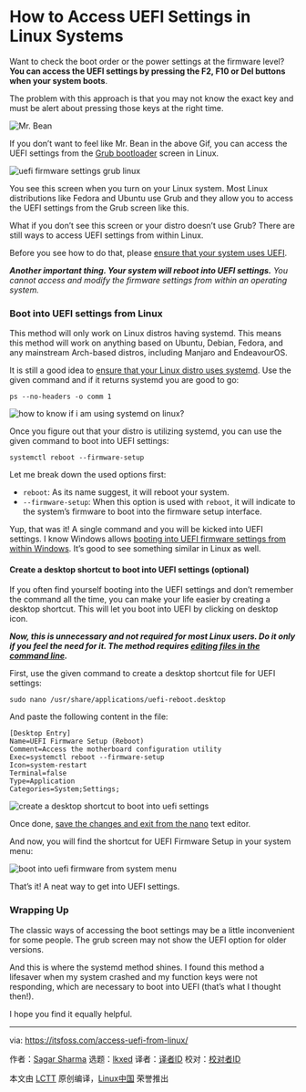 [#]: subject: "How to Access UEFI Settings in Linux Systems"
[#]: via: "https://itsfoss.com/access-uefi-from-linux/"
[#]: author: "Sagar Sharma https://itsfoss.com/author/sagar/"
[#]: collector: "lkxed"
[#]: translator: " "
[#]: reviewer: " "
[#]: publisher: " "
[#]: url: " "

How to Access UEFI Settings in Linux Systems
======

Want to check the boot order or the power settings at the firmware level? **You can access the UEFI settings by pressing the F2, F10 or Del buttons when your system boots**.

The problem with this approach is that you may not know the exact key and must be alert about pressing those keys at the right time.

![Mr. Bean][1a]

If you don’t want to feel like Mr. Bean in the above Gif, you can access the UEFI settings from the [Grub bootloader][1] screen in Linux.

![uefi firmware settings grub linux][2]

You see this screen when you turn on your Linux system. Most Linux distributions like Fedora and Ubuntu use Grub and they allow you to access the UEFI settings from the Grub screen like this.

What if you don’t see this screen or your distro doesn’t use Grub? There are still ways to access UEFI settings from within Linux.

Before you see how to do that, please [ensure that your system uses UEFI][3].

**_Another important thing. Your system will reboot into UEFI settings._** _You cannot access and modify the firmware settings from within an operating system._

### Boot into UEFI settings from Linux

This method will only work on Linux distros having systemd. This means this method will work on anything based on Ubuntu, Debian, Fedora, and any mainstream Arch-based distros, including Manjaro and EndeavourOS.

It is still a good idea to [ensure that your Linux distro uses systemd][4]. Use the given command and if it returns systemd you are good to go:

```
ps --no-headers -o comm 1
```

![how to know if i am using systemd on linux?][5]

Once you figure out that your distro is utilizing systemd, you can use the given command to boot into UEFI settings:

```
systemctl reboot --firmware-setup
```

Let me break down the used options first:

- `reboot`: As its name suggest, it will reboot your system.
- `--firmware-setup`: When this option is used with `reboot`, it will indicate to the system’s firmware to boot into the firmware setup interface.

Yup, that was it! A single command and you will be kicked into UEFI settings. I know Windows allows [booting into UEFI firmware settings from within Windows][6]. It’s good to see something similar in Linux as well.

#### Create a desktop shortcut to boot into UEFI settings (optional)

If you often find yourself booting into the UEFI settings and don’t remember the command all the time, you can make your life easier by creating a desktop shortcut. This will let you boot into UEFI by clicking on desktop icon.

_**Now, this is unnecessary and not required for most Linux users. Do it only if you feel the need for it. The method requires [editing files in the command line][7].**_

First, use the given command to create a desktop shortcut file for UEFI settings:

```
sudo nano /usr/share/applications/uefi-reboot.desktop
```

And paste the following content in the file:

```
[Desktop Entry]
Name=UEFI Firmware Setup (Reboot)
Comment=Access the motherboard configuration utility
Exec=systemctl reboot --firmware-setup
Icon=system-restart
Terminal=false
Type=Application
Categories=System;Settings;
```

![create a desktop shortcut to boot into uefi settings][8]

Once done, [save the changes and exit from the nano][9] text editor.

And now, you will find the shortcut for UEFI Firmware Setup in your system menu:

![boot into uefi firmware from system menu][10]

That’s it! A neat way to get into UEFI settings.

### Wrapping Up

The classic ways of accessing the boot settings may be a little inconvenient for some people. The grub screen may not show the UEFI option for older versions.

And this is where the systemd method shines. I found this method a lifesaver when my system crashed and my function keys were not responding, which are necessary to boot into UEFI (that’s what I thought then!).

I hope you find it equally helpful.

--------------------------------------------------------------------------------

via: https://itsfoss.com/access-uefi-from-linux/

作者：[Sagar Sharma][a]
选题：[lkxed][b]
译者：[译者ID](https://github.com/译者ID)
校对：[校对者ID](https://github.com/校对者ID)

本文由 [LCTT](https://github.com/LCTT/TranslateProject) 原创编译，[Linux中国](https://linux.cn/) 荣誉推出

[a]: https://itsfoss.com/author/sagar/
[b]: https://github.com/lkxed
[1a]: https://external-preview.redd.it/dxmsKYDmzgfb1thu3EFI8Ni-DNfprNX8W8xDtff4QWU.gif?format=mp4&s=c31204644ac6a2a348133986714ff97cf3c4a48a
[1]: https://itsfoss.com/what-is-grub/
[2]: https://itsfoss.com/wp-content/uploads/2022/12/uefi-firmware-settings-grub-linux.webp
[3]: https://itsfoss.com/check-uefi-or-bios/
[4]: https://linuxhandbook.com/check-if-systemd/
[5]: https://itsfoss.com/wp-content/uploads/2022/12/how-to-know-if-i-am-using-systemd-on-linux.png
[6]: https://itsfoss.com/access-uefi-settings-windows-10/
[7]: https://learnubuntu.com/edit-files-command-line/
[8]: https://itsfoss.com/wp-content/uploads/2022/12/create-a-desktop-shortcut-to-boot-into-uefi-settings.png
[9]: https://linuxhandbook.com/nano-save-exit/
[10]: https://itsfoss.com/wp-content/uploads/2022/12/boot-into-uefi-firmware-from-system-menu.png
